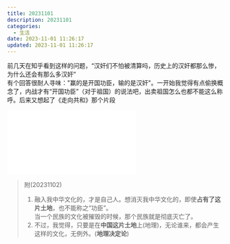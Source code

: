 ```yaml
---
title: 20231101
description: 20231101
categories:
  - 生活 
date: 2023-11-01 11:26:17
updated: 2023-11-01 11:26:17
---
```


 前几天在知乎看到这样的问题，“汉奸们不怕被清算吗，历史上的汉奸都那么惨，为什么还会有那么多汉奸”  
有个回答很耐人寻味："赢的是开国功臣，输的是汉奸"。一开始我觉得有点偷换概念了，内战才有“开国功臣”（对于祖国）的说法吧，出卖祖国怎么也都不能这么称呼。后来又想起了《走向共和》那个片段  

<iframe src="//player.bilibili.com/player.html?aid=842039534&bvid=BV1m54y1C7SV&cid=233766005&p=1" scrolling="no" border="0" frameborder="no" framespacing="0" allowfullscreen="true"> </iframe>

> 附(20231102)  
>
> 1. 融入我中华文化的，才是自己人。想消灭我中华文化的，即使**占有了这片土地**，也不能称之“功臣”。  
>    当一个民族的文化被摧毁的时候，那个民族就是彻底灭亡了。
> 2. 不过，我觉得，只要是在**中国这片土地**上(地理)，无论谁来，都会产生这样的文化，无例外。(**地理决定论**)